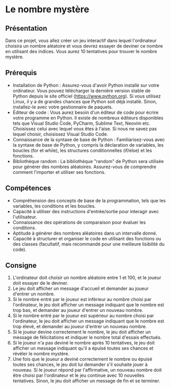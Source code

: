 # Le nombre mystère

## Présentation

Dans ce projet, vous allez créer un jeu interactif dans lequel l'ordinateur
choisira un nombre aléatoire et vous devrez essayer de deviner ce nombre en
utilisant des indices. Vous aurez 10 tentatives pour trouver le nombre mystère.

## Prérequis

- Installation de Python : Assurez-vous d'avoir Python installé sur votre
  ordinateur. Vous pouvez télécharger la dernière version stable de Python
  depuis le site officiel (https://www.python.org). Si vous utilisez Linux, il
  y a de grandes chances que Python soit déjà installé. Sinon, installez-le
  avec votre gestionnaire de paquets.
- Éditeur de code : Vous aurez besoin d'un éditeur de code pour écrire votre
  programme en Python. Il existe de nombreux éditeurs disponibles tels que
  Visual Studio Code, PyCharm, Sublime Text, Neovim etc. Choisissez celui avec
  lequel vous êtes à l'aise. Si nous ne savez pas lequel choisir, choisissez
  Visual Studio Code.
- Connaissance de la syntaxe de base de Python : Familiarisez-vous avec la
  syntaxe de base de Python, y compris la déclaration de variables, les boucles
  (for et while), les structures conditionnelles (if/else) et les fonctions.
- Bibliothèque random : La bibliothèque "random" de Python sera utilisée pour
  générer des nombres aléatoires. Assurez-vous de comprendre comment l'importer
  et utiliser ses fonctions.

## Compétences

- Compréhension des concepts de base de la programmation, tels que les
  variables, les conditions et les boucles.
- Capacité à utiliser des instructions d'entrée/sortie pour interagir avec
  l'utilisateur.
- Connaissance des opérations de comparaison pour évaluer les conditions.
- Aptitude à générer des nombres aléatoires dans un intervalle donné.
- Capacité à structurer et organiser le code en utilisant des fonctions ou des
  classes (facultatif, mais recommandé pour une meilleure lisibilité du code).

## Consigne
 
1. L'ordinateur doit choisir un nombre aléatoire entre 1 et 100, et le joueur
doit essayer de le deviner.
2. Le jeu doit afficher un message d'accueil et demander au joueur d'entrer un
nombre.
3. Si le nombre entré par le joueur est inférieur au nombre choisi par
l'ordinateur, le jeu doit afficher un message indiquant que le nombre est trop
bas, et demander au joueur d'entrer un nouveau nombre.
4. Si le nombre entré par le joueur est supérieur au nombre choisi par
l'ordinateur, le jeu doit afficher un message indiquant que le nombre est trop
élevé, et demander au joueur d'entrer un nouveau nombre.
5. Si le joueur devine correctement le nombre, le jeu doit afficher un message
de félicitations et indiquer le nombre total d'essais effectués.
6. Si le joueur n'a pas deviné le nombre après 10 tentatives, le jeu doit
afficher un message indiquant qu'il a épuisé toutes ses chances et révéler le
nombre mystère.
7. Une fois que le joueur a deviné correctement le nombre ou épuisé toutes ses
chances, le jeu doit lui demander s'il souhaite jouer à nouveau. Si le joueur
répond par l'affirmative, un nouveau nombre doit être choisi par l'ordinateur
et le jeu continue avec 10 nouvelles tentatives. Sinon, le jeu doit afficher un
message de fin et se terminer.
